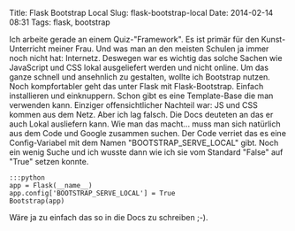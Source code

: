 Title: Flask Bootstrap Local 
Slug: flask-bootstrap-local
Date: 2014-02-14 08:31
Tags: flask, bootstrap


Ich arbeite gerade an einem Quiz-"Framework". Es ist primär für den Kunst-Unterricht meiner Frau. Und was man an den meisten Schulen ja immer noch nicht hat: Internetz. Deswegen war es wichtig das solche Sachen wie JavaScript und CSS lokal ausgeliefert werden und nicht online. Um das ganze schnell und ansehnlich zu gestalten, wollte ich Bootstrap nutzen. Noch kompfortabler geht das unter Flask mit Flask-Bootstrap. Einfach installieren und einknuppern. Schon gibt es eine Template-Base die man verwenden kann. Einziger offensichtlicher Nachteil war: JS und CSS kommen aus dem Netz. Aber ich lag falsch. Die Docs deuteten an das er auch Lokal ausliefern kann. Wie man das macht... muss man sich natürlich aus dem Code und Google zusammen suchen. Der Code verriet das es eine Config-Variabel mit dem Namen "BOOTSTRAP_SERVE_LOCAL" gibt. Noch ein wenig Suche und ich wusste dann wie ich sie vom Standard "False" auf "True" setzen konnte. 

	:::python
	app = Flask(__name__)
	app.config['BOOTSTRAP_SERVE_LOCAL'] = True
	Bootstrap(app)

Wäre ja zu einfach das so in die Docs zu schreiben ;-).

